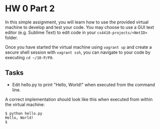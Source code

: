 # HW 0 Part 2

In this simple assignment, you will learn how to use the provided virtual machine to develop and test your code. You may choose to use a GUI text editor (e.g. Sublime Text) to edit code in your `cs4410-projects/<NetID>` folder.

Once you have started the virtual machine using `vagrant up` and create a secure shell session with `vagrant ssh`, you can navigate to your code by executing `cd ~/10-P/P0`.

## Tasks

* Edit hello.py to print "Hello, World!" when executed from the command line.

A correct implementation should look like this when executed from within the virtual machine:

    $ python hello.py
    Hello, World!
    $
